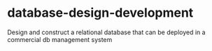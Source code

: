 # database-design-development
Design and construct a relational database that can be deployed in a commercial db management system
